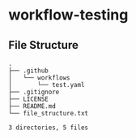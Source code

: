 # workflow-testing
 
## File Structure
```
.
├── .github
│   └── workflows
│       └── test.yaml
├── .gitignore
├── LICENSE
├── README.md
└── file_structure.txt

3 directories, 5 files
```
